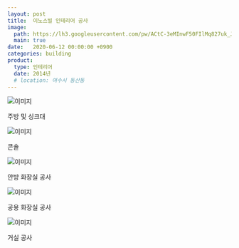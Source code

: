 ```yaml
---
layout: post
title:  이노스빌 인테리어 공사
image:
  path: https://lh3.googleusercontent.com/pw/ACtC-3eMInwF50FIlMq827uk_J7zR0hJ38FZQoIYmhXiEC3-CN5AQChJPF3cbIAEXMKiRGacGYku_mbU0MpbchOGu7HAZH1Ys5-v8t-IAztuOnsjTsFxJVNd-8MlwOIOOTk3oOOhQd96dNpNk546PMxVsE71=w900-h506-no?authuser=0
  main: true
date:   2020-06-12 00:00:00 +0900
categories: building
product: 
  type: 인테리어
  date: 2014년
  # location: 여수시 동산동
---
```


![이미지](https://lh3.googleusercontent.com/pw/ACtC-3eMInwF50FIlMq827uk_J7zR0hJ38FZQoIYmhXiEC3-CN5AQChJPF3cbIAEXMKiRGacGYku_mbU0MpbchOGu7HAZH1Ys5-v8t-IAztuOnsjTsFxJVNd-8MlwOIOOTk3oOOhQd96dNpNk546PMxVsE71=w900-h506-no?authuser=0)

주방 및 싱크대

![이미지](https://lh3.googleusercontent.com/pw/ACtC-3cacZZqcjdmKhmv4Vszfqfa-6CmVth8B2ewx8jchACPqXVzh_9V6V6IkaJ092SR60wXAqQlpkI6j6OKzC2E-aCjrcgVArwBC0rcgJUlb6wHhnHnz2CPSWQjFMRPUGDDXSeOk7whau_g3hnjL8TIGge5=w900-h506-no?authuser=0)

콘숄

![이미지](https://lh3.googleusercontent.com/pw/ACtC-3dWti3aLapf2mgtuiUHtXw22t4qMU78mlVlLqD7CMbYV5Ta2m2gh1pZLQzj1eQVVNEoO1ynz4RopMMFV6lhjX6SOzperM2IhFL6bg9Tm0Pvh7bKFM6sRz87WqW0P0UssOVTRg7p9AP__30Aro2IGI7h=w506-h900-no?authuser=0)

안방 화장실 공사

![이미지](https://lh3.googleusercontent.com/pw/ACtC-3eaIaIKVh_rql4IJk6EflFR6lA-u7EIFIlU5ZElikB5mv_Fz1AcO_X25qeMwl6QvOIipWsrNFBtSl3RPJLzwXENSn2nplGkrvX7_rIuVzlls5cngvHgxLvRgL-CO0lCF-a2p7Gw9nC-5uGt_WWUIBZn=w900-h506-no?authuser=0)

공용 화장실 공사

![이미지](https://lh3.googleusercontent.com/pw/ACtC-3dtGx_vMPpDyV6XMPJTKPm_oZLTPMhv3LzVy5KVN1KXAyHF1pRQzEb3AUKiAR-v1DKQyTA8KiuKW1DvbVzMfUstdlH5VbzFSgzxJ2aLMu4GtizbK7JqeJ_UXiasWZVOULNhNDivmLvvrsOhPW4vVP4V=w900-h506-no?authuser=0)

거실 공사